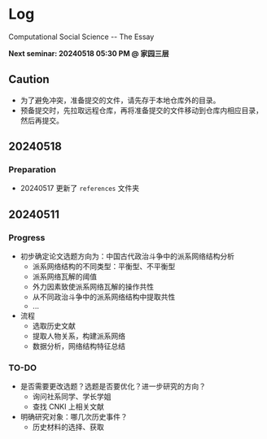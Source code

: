 # Log 

Computational Social Science -- The Essay

**Next seminar: 20240518 05:30 PM @ 家园三层**

## Caution

- 为了避免冲突，准备提交的文件，请先存于本地仓库外的目录。
- 预备提交时，先拉取远程仓库，再将准备提交的文件移动到仓库内相应目录，然后再提交。

## 20240518

### Preparation

- 20240517 更新了 `references` 文件夹



## 20240511

### Progress

- 初步确定论文选题方向为：中国古代政治斗争中的派系网络结构分析
  - 派系网络结构的不同类型：平衡型、不平衡型
  - 派系网络瓦解的阈值
  - 外力因素致使派系网络瓦解的操作共性
  - 从不同政治斗争中的派系网络结构中提取共性
  - ...
- 流程
  - 选取历史文献
  - 提取人物关系，构建派系网络
  - 数据分析，网络结构特征总结

### TO-DO

- 是否需要更改选题？选题是否要优化？进一步研究的方向？
  - 询问社系同学、学长学姐
  - 查找 CNKI 上相关文献
- 明确研究对象：哪几次历史事件？
  - 历史材料的选择、获取
  
  